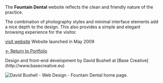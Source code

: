 The **Fountain Dental** website reflects the clean and friendly nature of the practice.

The combination of photography styles and minimal interface elements add a nice depth to the design. This also provides a simple and elegant browsing experience for the visitor.

[visit website](http://www.fountaindental.net)
Website launched in May 2009

[← Return to Portfolio](/showcase)

<p class="small">Design and front-end development by David Bushell at [Base Creative](http://www.basecreative.eu)</p>

![David Bushell - Web Design - Fountain Dental home page.](/images/portfolio/web-design-fountain-dental-1.png)
